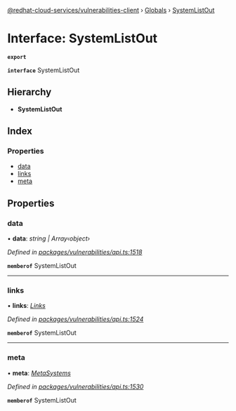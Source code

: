 [@redhat-cloud-services/vulnerabilities-client](../README.md) › [Globals](../globals.md) › [SystemListOut](systemlistout.md)

# Interface: SystemListOut

**`export`** 

**`interface`** SystemListOut

## Hierarchy

* **SystemListOut**

## Index

### Properties

* [data](systemlistout.md#data)
* [links](systemlistout.md#links)
* [meta](systemlistout.md#meta)

## Properties

###  data

• **data**: *string | Array‹object›*

*Defined in [packages/vulnerabilities/api.ts:1518](https://github.com/leSamo/javascript-clients/blob/master/packages/vulnerabilities/api.ts#L1518)*

**`memberof`** SystemListOut

___

###  links

• **links**: *[Links](links.md)*

*Defined in [packages/vulnerabilities/api.ts:1524](https://github.com/leSamo/javascript-clients/blob/master/packages/vulnerabilities/api.ts#L1524)*

**`memberof`** SystemListOut

___

###  meta

• **meta**: *[MetaSystems](metasystems.md)*

*Defined in [packages/vulnerabilities/api.ts:1530](https://github.com/leSamo/javascript-clients/blob/master/packages/vulnerabilities/api.ts#L1530)*

**`memberof`** SystemListOut
